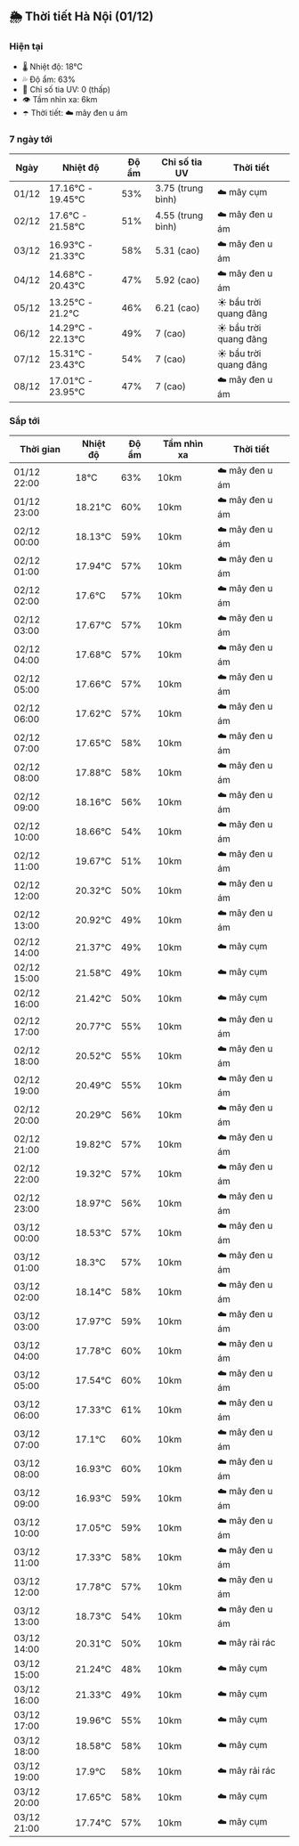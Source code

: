 ## 🌦️ Thời tiết Hà Nội (01/12)

### Hiện tại

- 🌡️ Nhiệt độ: 18℃
- 💦 Độ ẩm: 63%
- 🌟 Chỉ số tia UV: 0 (thấp)
- 👁️ Tầm nhìn xa: 6km
- ☂️ Thời tiết: ☁️ mây đen u ám

### 7 ngày tới

| Ngày | Nhiệt độ | Độ ẩm | Chỉ số tia UV | Thời tiết |
| --- | --- | --- | --- | --- |
| 01/12 | 17.16℃ - 19.45℃ | 53% | 3.75 (trung bình) | ☁️ mây cụm |
| 02/12 | 17.6℃ - 21.58℃ | 51% | 4.55 (trung bình) | ☁️ mây đen u ám |
| 03/12 | 16.93℃ - 21.33℃ | 58% | 5.31 (cao) | ☁️ mây đen u ám |
| 04/12 | 14.68℃ - 20.43℃ | 47% | 5.92 (cao) | ☁️ mây đen u ám |
| 05/12 | 13.25℃ - 21.2℃ | 46% | 6.21 (cao) | ☀️ bầu trời quang đãng |
| 06/12 | 14.29℃ - 22.13℃ | 49% | 7 (cao) | ☀️ bầu trời quang đãng |
| 07/12 | 15.31℃ - 23.43℃ | 54% | 7 (cao) | ☀️ bầu trời quang đãng |
| 08/12 | 17.01℃ - 23.95℃ | 47% | 7 (cao) | ☁️ mây đen u ám |

### Sắp tới

| Thời gian | Nhiệt độ | Độ ẩm | Tầm nhìn xa | Thời tiết |
| --- | --- | --- | --- | --- |
| 01/12 22:00 | 18℃ | 63% | 10km | ☁️ mây đen u ám |
| 01/12 23:00 | 18.21℃ | 60% | 10km | ☁️ mây đen u ám |
| 02/12 00:00 | 18.13℃ | 59% | 10km | ☁️ mây đen u ám |
| 02/12 01:00 | 17.94℃ | 57% | 10km | ☁️ mây đen u ám |
| 02/12 02:00 | 17.6℃ | 57% | 10km | ☁️ mây đen u ám |
| 02/12 03:00 | 17.67℃ | 57% | 10km | ☁️ mây đen u ám |
| 02/12 04:00 | 17.68℃ | 57% | 10km | ☁️ mây đen u ám |
| 02/12 05:00 | 17.66℃ | 57% | 10km | ☁️ mây đen u ám |
| 02/12 06:00 | 17.62℃ | 57% | 10km | ☁️ mây đen u ám |
| 02/12 07:00 | 17.65℃ | 58% | 10km | ☁️ mây đen u ám |
| 02/12 08:00 | 17.88℃ | 58% | 10km | ☁️ mây đen u ám |
| 02/12 09:00 | 18.16℃ | 56% | 10km | ☁️ mây đen u ám |
| 02/12 10:00 | 18.66℃ | 54% | 10km | ☁️ mây đen u ám |
| 02/12 11:00 | 19.67℃ | 51% | 10km | ☁️ mây đen u ám |
| 02/12 12:00 | 20.32℃ | 50% | 10km | ☁️ mây đen u ám |
| 02/12 13:00 | 20.92℃ | 49% | 10km | ☁️ mây đen u ám |
| 02/12 14:00 | 21.37℃ | 49% | 10km | ☁️ mây cụm |
| 02/12 15:00 | 21.58℃ | 49% | 10km | ☁️ mây cụm |
| 02/12 16:00 | 21.42℃ | 50% | 10km | ☁️ mây cụm |
| 02/12 17:00 | 20.77℃ | 55% | 10km | ☁️ mây đen u ám |
| 02/12 18:00 | 20.52℃ | 55% | 10km | ☁️ mây đen u ám |
| 02/12 19:00 | 20.49℃ | 55% | 10km | ☁️ mây đen u ám |
| 02/12 20:00 | 20.29℃ | 56% | 10km | ☁️ mây đen u ám |
| 02/12 21:00 | 19.82℃ | 57% | 10km | ☁️ mây đen u ám |
| 02/12 22:00 | 19.32℃ | 57% | 10km | ☁️ mây đen u ám |
| 02/12 23:00 | 18.97℃ | 56% | 10km | ☁️ mây đen u ám |
| 03/12 00:00 | 18.53℃ | 57% | 10km | ☁️ mây đen u ám |
| 03/12 01:00 | 18.3℃ | 57% | 10km | ☁️ mây đen u ám |
| 03/12 02:00 | 18.14℃ | 58% | 10km | ☁️ mây đen u ám |
| 03/12 03:00 | 17.97℃ | 59% | 10km | ☁️ mây đen u ám |
| 03/12 04:00 | 17.78℃ | 60% | 10km | ☁️ mây đen u ám |
| 03/12 05:00 | 17.54℃ | 60% | 10km | ☁️ mây đen u ám |
| 03/12 06:00 | 17.33℃ | 61% | 10km | ☁️ mây đen u ám |
| 03/12 07:00 | 17.1℃ | 60% | 10km | ☁️ mây đen u ám |
| 03/12 08:00 | 16.93℃ | 60% | 10km | ☁️ mây đen u ám |
| 03/12 09:00 | 16.93℃ | 59% | 10km | ☁️ mây đen u ám |
| 03/12 10:00 | 17.05℃ | 59% | 10km | ☁️ mây đen u ám |
| 03/12 11:00 | 17.33℃ | 58% | 10km | ☁️ mây đen u ám |
| 03/12 12:00 | 17.78℃ | 57% | 10km | ☁️ mây đen u ám |
| 03/12 13:00 | 18.73℃ | 54% | 10km | ☁️ mây đen u ám |
| 03/12 14:00 | 20.31℃ | 50% | 10km | ☁️ mây rải rác |
| 03/12 15:00 | 21.24℃ | 48% | 10km | ☁️ mây cụm |
| 03/12 16:00 | 21.33℃ | 49% | 10km | ☁️ mây cụm |
| 03/12 17:00 | 19.96℃ | 55% | 10km | ☁️ mây cụm |
| 03/12 18:00 | 18.58℃ | 58% | 10km | ☁️ mây cụm |
| 03/12 19:00 | 17.9℃ | 58% | 10km | ☁️ mây rải rác |
| 03/12 20:00 | 17.65℃ | 58% | 10km | ☁️ mây cụm |
| 03/12 21:00 | 17.74℃ | 57% | 10km | ☁️ mây cụm |
